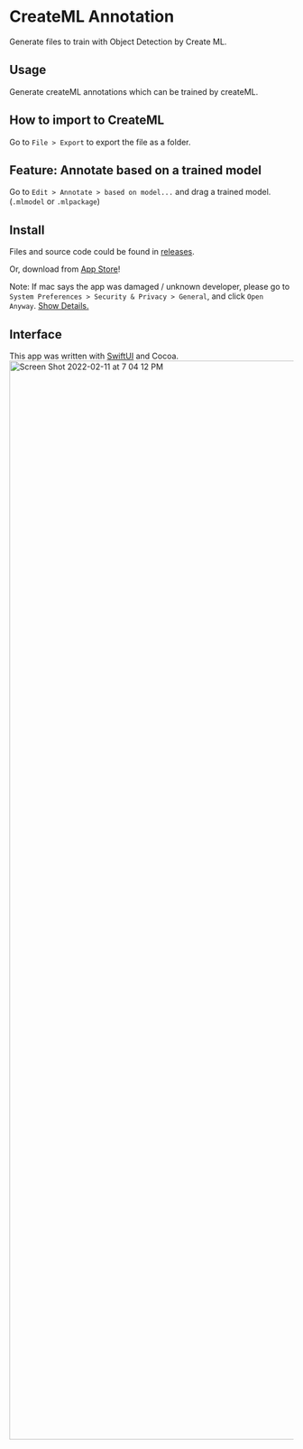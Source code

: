 # CreateML Annotation
Generate files to train with Object Detection by Create ML.

## Usage
Generate createML annotations which can be trained by createML.

## How to import to CreateML
Go to `File > Export` to export the file as a folder.

## Feature: Annotate based on a trained model
Go to `Edit > Annotate > based on model...` and drag a trained model. (`.mlmodel` or `.mlpackage`)

## Install
Files and source code could be found in [releases](https://github.com/Vaida12345/Annotation/releases).

Or, download from [App Store](https://apps.apple.com/au/app/annotationcreater/id1623375683?mt=12)!

Note: If mac says the app was damaged / unknown developer, please go to `System Preferences > Security & Privacy > General`, and click `Open Anyway`. [Show Details.](https://github.com/Vaida12345/Annotation/wiki#why-i-cant-open-the-app)

## Interface
This app was written with [SwiftUI](https://developer.apple.com/xcode/swiftui/) and Cocoa.
<img width="1912" alt="Screen Shot 2022-02-11 at 7 04 12 PM" src="https://user-images.githubusercontent.com/91354917/153581144-f80bccf5-3e04-453d-b46f-c26d8dcddc8a.png">

